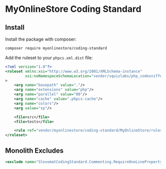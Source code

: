 # MyOnlineStore Coding Standard

## Install

Install the package with composer:
```bash
composer require myonlinestore/coding-standard
```

Add the ruleset to your `phpcs.xml.dist` file:
```xml
<?xml version="1.0"?>
<ruleset xmlns:xsi="http://www.w3.org/2001/XMLSchema-instance"
         xsi:noNamespaceSchemaLocation="vendor/squizlabs/php_codesniffer/phpcs.xsd"
>
    <arg name="basepath" value="."/>
    <arg name="extensions" value="php"/>
    <arg name="parallel" value="80"/>
    <arg name="cache" value=".phpcs-cache"/>
    <arg name="colors"/>
    <arg value="sp"/>

    <file>src</file>
    <file>tests</file>

    <rule ref="vendor/myonlinestore/coding-standard/MyOnlineStore/ruleset.xml"/>
</ruleset>
```


## Monolith Excludes
```xml
<exclude name="SlevomatCodingStandard.Commenting.RequireOneLinePropertyDocComment"/>
```
